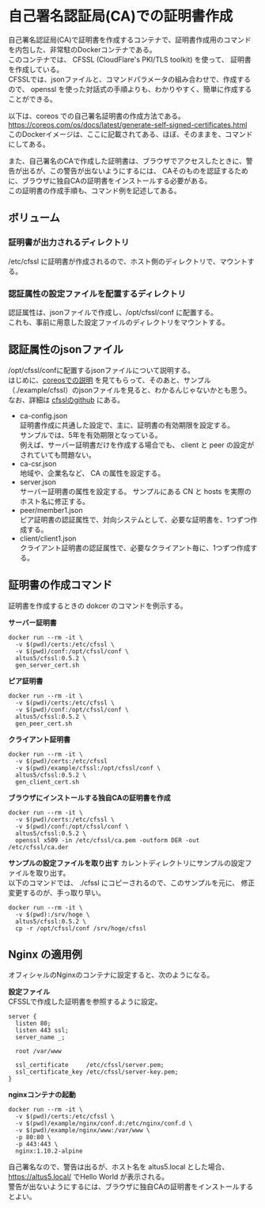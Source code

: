 自己署名認証局(CA)での証明書作成
================================

自己署名認証局(CA)で証明書を作成するコンテナで、証明書作成用のコマンドを内包した、非常駐のDockerコンテナである。  
このコンテナでは、 CFSSL (CloudFlare's PKI/TLS toolkit) を使って、
証明書を作成している。  
CFSSLでは、jsonファイルと、コマンドパラメータの組み合わせで、作成するので、
openssl を使った対話式の手順よりも、わかりやすく、簡単に作成することができる。  

以下は、coreos での自己署名証明書の作成方法である。  
<https://coreos.com/os/docs/latest/generate-self-signed-certificates.html>  
このDockerイメージは、ここに記載されてある、ほぼ、そのままを、コマンドにしてある。

また、自己署名のCAで作成した証明書は、ブラウザでアクセスしたときに、警告が出るが、この警告が出ないようにするには、
CAそのものを認証するために、ブラウザに独自CAの証明書をインストールする必要がある。  
この証明書の作成手順も、コマンド例を記述してある。

## ボリューム

### 証明書が出力されるディレクトリ
/etc/cfssl に証明書が作成されるので、ホスト側のディレクトリで、マウントする。

### 認証属性の設定ファイルを配置するディレクトリ
認証属性は、jsonファイルで作成し、/opt/cfssl/conf に配置する。  
これも、事前に用意した設定ファイルのディレクトリをマウントする。  

## 認証属性のjsonファイル

/opt/cfssl/confに配置するjsonファイルについて説明する。  
はじめに、[coreosでの説明](https://coreos.com/os/docs/latest/generate-self-signed-certificates.html) を見てもらって、そのあと、サンプル（./example/cfssl）のjsonファイルを見ると、わかるんじゃないかとも思う。  
なお、詳細は [cfsslのgithub](https://github.com/cloudflare/cfssl) にある。  

* ca-config.json  
証明書作成に共通した設定で、主に、証明書の有効期限を設定する。  
サンプルでは、5年を有効期限となっている。  
例えば、サーバー証明書だけを作成する場合でも、 client と peer の設定がされていても問題ない。  
* ca-csr.json  
地域や、企業名など、 CA の属性を設定する。  
* server.json  
サーバー証明書の属性を設定する。
サンプルにある CN と hosts を実際のホスト名に修正する。  
* peer/member1.json  
ピア証明書の認証属性で、対向システムとして、必要な証明書を、1つずつ作成する。  
* client/client1.json  
クライアント証明書の認証属性で、必要なクライアント毎に、1つずつ作成する。  

## 証明書の作成コマンド
証明書を作成するときの dokcer のコマンドを例示する。

**サーバー証明書**  
```
docker run --rm -it \
  -v $(pwd)/certs:/etc/cfssl \
  -v $(pwd)/conf:/opt/cfssl/conf \
  altus5/cfssl:0.5.2 \
  gen_server_cert.sh
```

**ピア証明書**  
```
docker run --rm -it \
  -v $(pwd)/certs:/etc/cfssl \
  -v $(pwd)/conf:/opt/cfssl/conf \
  altus5/cfssl:0.5.2 \
  gen_peer_cert.sh
```

**クライアント証明書**  
```
docker run --rm -it \
  -v $(pwd)/certs:/etc/cfssl 
  -v $(pwd)/example/cfssl:/opt/cfssl/conf \
  altus5/cfssl:0.5.2 \
  gen_client_cert.sh
```

**ブラウザにインストールする独自CAの証明書を作成**
```
docker run --rm -it \
  -v $(pwd)/certs:/etc/cfssl \
  -v $(pwd)/conf:/opt/cfssl/conf \
  altus5/cfssl:0.5.2 \
  openssl x509 -in /etc/cfssl/ca.pem -outform DER -out /etc/cfssl/ca.der
```

**サンプルの設定ファイルを取り出す**
カレントディレクトリにサンプルの設定ファイルを取り出す。  
以下のコマンドでは、 ./cfssl にコピーされるので、このサンプルを元に、
修正変更するのが、手っ取り早い。
```
docker run --rm -it \
  -v $(pwd):/srv/hoge \
  altus5/cfssl:0.5.2 \
  cp -r /opt/cfssl/conf /srv/hoge/cfssl
```

## Nginx の適用例

オフィシャルのNginxのコンテナに設定すると、次のようになる。

**設定ファイル**  
CFSSLで作成した証明書を参照するように設定。
```
server {
  listen 80;
  listen 443 ssl;
  server_name _;

  root /var/www

  ssl_certificate     /etc/cfssl/server.pem;
  ssl_certificate_key /etc/cfssl/server-key.pem;
}
```

**nginxコンテナの起動**  
```
docker run --rm -it \
  -v $(pwd)/certs:/etc/cfssl \
  -v $(pwd)/example/nginx/conf.d:/etc/nginx/conf.d \
  -v $(pwd)/example/nginx/www:/var/www \
  -p 80:80 \
  -p 443:443 \
  nginx:1.10.2-alpine
```

自己署名なので、警告は出るが、ホスト名を altus5.local とした場合、 https://altus5.local/ でHello World が表示される。  
警告が出ないようにするには、ブラウザに独自CAの証明書をインストールするとよい。  


